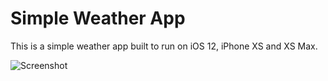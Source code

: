 # Simple Weather App

This is a simple weather app built to run on iOS 12, iPhone XS and XS Max.

![Screenshot](Screenshot.png)
